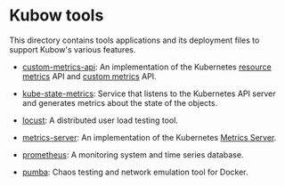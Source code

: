 
# Kubow tools

This directory contains tools applications and its deployment files to support Kubow's various features.

* [custom-metrics-api](https://github.com/DirectXMan12/k8s-prometheus-adapter): An implementation of the Kubernetes [resource metrics](https://github.com/kubernetes/community/blob/master/contributors/design-proposals/instrumentation/resource-metrics-api.md) API and [custom metrics](https://github.com/kubernetes/community/blob/master/contributors/design-proposals/instrumentation/custom-metrics-api.md) API.

* [kube-state-metrics](https://github.com/kubernetes/kube-state-metrics): Service that listens to the Kubernetes API server and generates metrics about the state of the objects.

* [locust](https://github.com/locustio/locust): A distributed user load testing tool.

* [metrics-server](https://github.com/kubernetes-incubator/metrics-server): An implementation of the Kubernetes [Metrics Server](https://kubernetes.io/docs/tasks/debug-application-cluster/resource-metrics-pipeline/#metrics-server).

* [prometheus](https://github.com/prometheus/prometheus): A monitoring system and time series database.

* [pumba](https://github.com/alexei-led/pumba): Chaos testing and network emulation tool for Docker.
